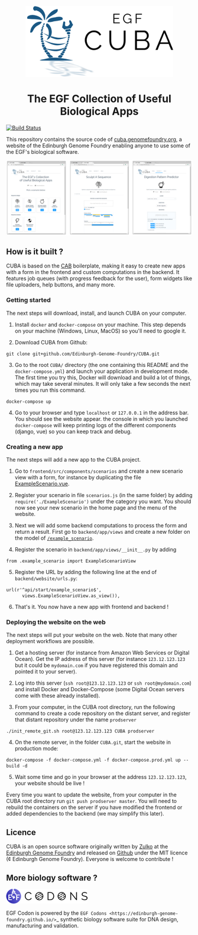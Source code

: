 
<p align="center">
<img alt="DNA Cauldron Logo" title="DNA Cauldron Logo" src="https://github.com/Edinburgh-Genome-Foundry/CUBA/raw/master/frontend/src/assets/images/cuba-title.png" width="400">
</p>
<h1 align="center"> The EGF Collection of Useful Biological Apps </h1>

[![Build Status](https://travis-ci.org/Edinburgh-Genome-Foundry/CUBA.svg?branch=master)](https://travis-ci.org/Edinburgh-Genome-Foundry/CUBA)

This repository contains the source code of [cuba.genomefoundry.org](https://cuba.genomefoundry.org/),
a website of the Edinburgh Genome Foundry enabling anyone to use some of the EGF's
biological software.

![screenshots](https://github.com/Edinburgh-Genome-Foundry/CUBA/raw/master/docs/imgs/screenshots.png)




## How is it built ?

CUBA is based on the [CAB](https://github.com/Edinburgh-Genome-Foundry/CAB)
boilerplate, making it easy to create new apps with a form in the frontend and
custom computations in the backend. It features job
queues (with progress feedback for the user), form widgets like file uploaders,
help buttons, and many more.

### Getting started

The next steps will download, install, and launch CUBA on your computer.

1. Install ``docker`` and ``docker-compose`` on your machine. This step depends
   on your machine (Windows, Linux, MacOS) so you'll need to google it.

2. Download CUBA from Github:

```
git clone git+github.com/Edinburgh-Genome-Foundry/CUBA.git
```

3. Go to the root ``CUBA/`` directory (the one containing this README and the
   ``docker-compose.yml``) and launch your application in development mode. The
   first time you try this, Docker will download and build a lot of things,
   which may take several minutes. It will only take a few seconds the next
   times you run this command.

```
docker-compose up
```

4. Go to your browser and type ``localhost`` or ``127.0.0.1`` in the address bar.
   You should see the website appear. the console in which you launched
   ``docker-compose`` will keep printing logs of the different components
   (django, vue) so you can keep track and debug.

### Creating a new app

The next steps will add a new app to the CUBA project.

1. Go to ``frontend/src/components/scenarios`` and create a new scenario view
   with a form, for instance by duplicating the file
   [ExampleScenario.vue](https://github.com/Edinburgh-Genome-Foundry/CUBA/blob/master/frontend/src/components/scenarios/ExampleScenario.vue).

2. Register your scenario in file ``scenarios.js`` (in the same folder)
   by adding ``require('./ExampleScenario')`` under the category you want.
   You should now see your new scenario in the home page and the menu of the
   website.

3. Next we will add some backend computations to process the form and return a
   result. First go to ``backend/app/views`` and create a new folder
   on the model of [``/example_scenario``](https://github.com/Edinburgh-Genome-Foundry/CUBA/tree/master/backend/app/views/example_scenario).

4. Register the scenario in ``backend/app/views/__init__.py`` by adding

```
from .example_scenario import ExampleScenarioView
```

5. Register the URL by adding the following line at the end of
   ``backend/website/urls.py``:

```
url(r'^api/start/example_scenario$',
      views.ExampleScenarioView.as_view()),
```

6. That's it. You now have a new app with frontend and backend !

### Deploying the website on the web

The next steps will put your website on the web. Note that many other deployment
workflows are possible.

1. Get a hosting server (for instance from Amazon Web Services or Digital Ocean).
   Get the IP address of this server (for instance ``123.12.123.123`` but
   it could be ``mydomain.com`` if you have registered this domain and pointed it
   to your server).

2. Log into this server (``ssh root@123.12.123.123`` or ``ssh root@mydomain.com``)
   and install Docker and Docker-Compose (some Digital Ocean servers come with
   these already installed).

3. From your computer, in the CUBA root directory, run the following command to
   create a code repository on the distant server, and register that distant
   repository under the name ``prodserver``

```
./init_remote_git.sh root@123.12.123.123 CUBA prodserver
```

4. On the remote server, in the folder ``CUBA.git``, start the website in
   production mode:

```
docker-compose -f docker-compose.yml -f docker-compose.prod.yml up --build -d
```

5. Wait some time and go in your browser at the address ``123.12.123.123``,
   your website should be live !

Every time you want to update the website, from your computer in the CUBA root
directory run ``git push prodserver master``. You will need to rebuild the
containers on the server if you have modified the frontend or added dependencies
to the backend (we may simplify this later).

Licence
-------

CUBA is an open source software originally written by [Zulko](https://github.com/Zulko)
at the [Edinburgh Genome Foundry](http://genomefoundry.org/) and released on
[Github](https://github.com/Edinburgh-Genome-Foundry/CUBA) under the MIT licence
(¢ Edinburgh Genome Foundry). Everyone is welcome to contribute !


More biology software ?
-----------------------
<p>
<a href="https://edinburgh-genome-foundry.github.io/">
   <img src="https://raw.githubusercontent.com/Edinburgh-Genome-Foundry/Edinburgh-Genome-Foundry.github.io/master/static/imgs/logos/egf-codon-horizontal.png" />
</a>
</p>

EGF Codon is powered by the `EGF Codons <https://edinburgh-genome-foundry.github.io/>`_
synthetic biology software suite for DNA design, manufacturing and validation.
